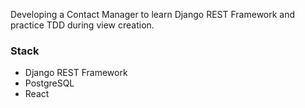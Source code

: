 Developing a Contact Manager to learn Django REST Framework and practice TDD during view creation.

### Stack
* Django REST Framework
* PostgreSQL
* React
